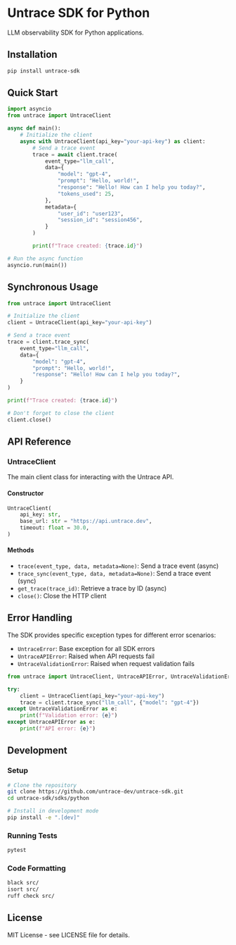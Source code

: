 # Untrace SDK for Python

LLM observability SDK for Python applications.

## Installation

```bash
pip install untrace-sdk
```

## Quick Start

```python
import asyncio
from untrace import UntraceClient

async def main():
    # Initialize the client
    async with UntraceClient(api_key="your-api-key") as client:
        # Send a trace event
        trace = await client.trace(
            event_type="llm_call",
            data={
                "model": "gpt-4",
                "prompt": "Hello, world!",
                "response": "Hello! How can I help you today?",
                "tokens_used": 25,
            },
            metadata={
                "user_id": "user123",
                "session_id": "session456",
            }
        )

        print(f"Trace created: {trace.id}")

# Run the async function
asyncio.run(main())
```

## Synchronous Usage

```python
from untrace import UntraceClient

# Initialize the client
client = UntraceClient(api_key="your-api-key")

# Send a trace event
trace = client.trace_sync(
    event_type="llm_call",
    data={
        "model": "gpt-4",
        "prompt": "Hello, world!",
        "response": "Hello! How can I help you today?",
    }
)

print(f"Trace created: {trace.id}")

# Don't forget to close the client
client.close()
```

## API Reference

### UntraceClient

The main client class for interacting with the Untrace API.

#### Constructor

```python
UntraceClient(
    api_key: str,
    base_url: str = "https://api.untrace.dev",
    timeout: float = 30.0,
)
```

#### Methods

- `trace(event_type, data, metadata=None)`: Send a trace event (async)
- `trace_sync(event_type, data, metadata=None)`: Send a trace event (sync)
- `get_trace(trace_id)`: Retrieve a trace by ID (async)
- `close()`: Close the HTTP client

## Error Handling

The SDK provides specific exception types for different error scenarios:

- `UntraceError`: Base exception for all SDK errors
- `UntraceAPIError`: Raised when API requests fail
- `UntraceValidationError`: Raised when request validation fails

```python
from untrace import UntraceClient, UntraceAPIError, UntraceValidationError

try:
    client = UntraceClient(api_key="your-api-key")
    trace = client.trace_sync("llm_call", {"model": "gpt-4"})
except UntraceValidationError as e:
    print(f"Validation error: {e}")
except UntraceAPIError as e:
    print(f"API error: {e}")
```

## Development

### Setup

```bash
# Clone the repository
git clone https://github.com/untrace-dev/untrace-sdk.git
cd untrace-sdk/sdks/python

# Install in development mode
pip install -e ".[dev]"
```

### Running Tests

```bash
pytest
```

### Code Formatting

```bash
black src/
isort src/
ruff check src/
```

## License

MIT License - see LICENSE file for details.
